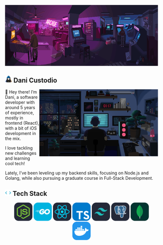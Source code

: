 <img height="200px" width="100%" alt="people playing in an arcade" src="./assets/images/arcade.gif" />

## <img alt="hooded person typing in a laptop" src="./assets/images/coding.gif" width="4.5%"> Dani Custodio

<div>
  <img align="right" height="220px" alt="person in their room in front of a computer" src="./assets/images/programming.gif" />

  <p align="left">
  👋 Hey there! I’m Dani, a software developer with around 5 years of experience, mostly in frontend (React), with a bit of iOS development in the mix.
  
  I love tackling new challenges and learning cool tech!
  
  Lately, I’ve been leveling up my backend skills, focusing on Node.js and Golang, while also pursuing a graduate course in Full-Stack Development.
  </p>
</div>

## <img src = "./assets/images/skills.gif" width="20px"> Tech Stack

<div align="center">
  <img width="60px" src="./assets/skills/NodeJS-Dark.svg" />
  <img width="60px" src="./assets/skills/GoLang.svg" />
  <img width="60px" src="./assets/skills/React-Dark.svg" />
  <img width="60px" src="./assets/skills/TypeScript.svg" />
  <img width="60px" src="./assets/skills/TailwindCSS-Dark.svg" />
  <img width="60px" src="./assets/skills/PostgreSQL-Dark.svg" />
  <img width="60px" src="./assets/skills/MongoDB.svg" />
  <img width="60px" src="./assets/skills/Docker.svg" />
</div>
